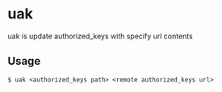 # uak

uak is update authorized_keys with specify url contents

## Usage

```
$ uak <authorized_keys path> <remote authorized_keys url>
```
